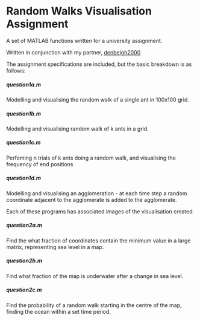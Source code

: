 # Random Walks Visualisation Assignment
A set of MATLAB functions written for a university assignment.

Written in conjunction with my partner, <a href="http://github.com/denbeigh2000">denbeigh2000</a>

The assignment specifications are included, but the basic breakdown is as
follows:

##### question1a.m
Modelling and visualising the random walk of a single ant in 100x100 grid.

##### question1b.m
Modelling and visualising random walk of k ants
    in a grid.

##### question1c.m
Perfoming n trials of k ants doing a random walk, and visualising the
    frequency of end positions

##### question1d.m
Modelling and visualising an agglomeration - at each time step a random
    coordinate adjacent to the agglomerate is added to the agglomerate.

Each of these programs has associated images of the visualisation
created.

##### question2a.m
Find the what fraction of coordinates contain the minimum value in a large
    matrix, representing sea level in a map.
##### question2b.m
Find what fraction of the map is underwater after a change in sea level.

##### question2c.m
Find the probability of a random walk starting in the centre of the map,
    finding the ocean within a set time period.

